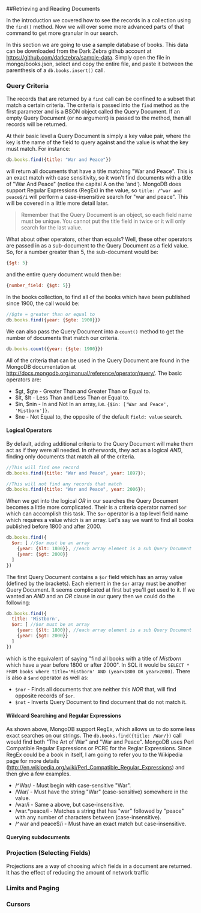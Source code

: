 ##Retrieving and Reading Documents

In the introduction we covered how to see the records in a collection using the `find()` method. Now we will over some more advanced parts of that command to get more granular in our search.

In this section we are going to use a sample database of books.  This data can be downloaded from the Dark Zebra github account at https://github.com/darkzebra/sample-data.  Simply open the file in mongo/books.json, select and copy the entire file, and paste it between the parenthesis of a `db.books.insert()` call.

### Query Criteria

The records that are returned by a `find` call can be confined to a subset that match a certain criteria.  The criteria is passed into the `find` method as the first parameter and is a BSON object called the Query Document.  If an empty Query Document (or no argument) is passed to the method, then all records will be returned.

At their basic level a Query Document is simply a key value pair, where the key is the name of the field to query against and the value is what the key must match.  For instance:

```javascript
db.books.find({title: "War and Peace"})
```
will return all documents that have a title matching "War and Peace".  This is an exact match with case sensitivity, so it won't find documents with a title of "War And Peace" (notice the capital A on the 'and'). MongoDB does support Regular Expressions (RegEx) in the value, so `title: /^war and peace$/i` will perform a case-insensitive search for "war and peace".  This will be covered in a little more detail later.

> Remember that the Query Document is an object, so each field name must be unique.  You cannot put the title field in twice or it will only search for the last value.

What about other operators, other than equals?  Well, these other operators are passed in as a sub-document to the Query Document as a field value.  So, for a number greater than 5, the sub-document would be:

```javascript
{$gt: 5}
```
and the entire query document would then be:

```javascript
{number_field: {$gt: 5}}
```

In the books collection, to find all of the books which have been published since 1900, the call would be:

```javascript
//$gte = greater than or equal to
db.books.find({year: {$gte: 1900}})
```

We can also pass the Query Document into a `count()` method to get the number of documents that match our criteria.

```javascript
db.books.count({year: {$gte: 1900}})
```
All of the criteria that can be used in the Query Document are found in the MongoDB documentation at http://docs.mongodb.org/manual/reference/operator/query/.  The basic operators are:

* $gt, $gte - Greater Than and Greater Than or Equal to.
* $lt, $lt - Less Than and Less Than or Equal to.
* $in, $nin - In and Not In an array, i.e. `{$in: ['War and Peace', 'Mistborn']}`.
* $ne - Not Equal to, the opposite of the default `field: value` search.

#### Logical Operators

By default, adding additional criteria to the Query Document will  make them act as if they were all needed.  In otherwords, they act as a logical *AND*, finding only documents that match all of the criteria.

```javascript
//This will find one record
db.books.find({title: "War and Peace", year: 1897});

//This will not find any records that match
db.books.find({title: "War and Peace", year: 2006});
```

When we get into the logical *OR* in our searches the Query Document becomes a little more complicated.  Their is a criteria operator named `$or` which can accomplish this task.  The `$or` operator is a top level field name which requires a value which is an array.  Let's say we want to find all books published before 1800 and after 2000.

```javascript
db.books.find({
  $or: [ //$or must be an array
    {year: {$lt: 1800}}, //each array element is a sub Query Document
    {year: {$gt: 2000}}
  ]
})
```
The first Query Document contains a `$or` field which has an array value (defined by the brackets).  Each element in the `$or` array must be another Query Document.  It seems complicated at first but you'll get used to it.  If we wanted an *AND* and an *OR* clause in our query then we could do the following:

```javascript
db.books.find({
  title: 'Mistborn',
  $or: [ //$or must be an array
    {year: {$lt: 1800}}, //each array element is a sub Query Document
    {year: {$gt: 2000}}
  ]
})
```
which is the equivalent of saying "find all books with a title of *Mistborn* which have a year before 1800 or after 2000".  In SQL it would be `SELECT * FROM books where title='Mistborn' AND (year<1800 OR year>2000)`.  There is also a `$and` operator as well as:

* `$nor` - Finds all documents that are neither this *NOR* that, will find opposite records of `$or`.
* `$not` - Inverts Query Document to find document that do not match it.

#### Wildcard Searching and Regular Expressions

As shown above, MongoDB support RegEx, which allows us to do some less exact searches on our strings.  The `db.books.find({title: /War/})` call would find both "The Art of War" and "War and Peace".  MongoDB uses Perl Compatible Regular Expressions or PCRE for the Reglar Expressions.  Since RegEx could be a book in itself, I am going to refer you to the Wikipedia page for more details (http://en.wikipedia.org/wiki/Perl_Compatible_Regular_Expressions) and then give a few examples.

* /^War/ - Must begin with case-sensitive "War".
* /War/ - Must have the string "War" (case-sensitive) somewhere in the value.
* /war/i - Same a above, but case-insensitive.
* /war.*peace/i - Matches a string that has "war" followed by "peace" with any number of characters between (case-insensitive).
* /^war and peace$/i - Must have an exact match but case-insensitive.

#### Querying subdocuments


### Projection (Selecting Fields)

Projections are a way of choosing which fields in a document are returned.  It has the effect of reducing the amount of network traffic

### Limits and Paging


### Cursors
